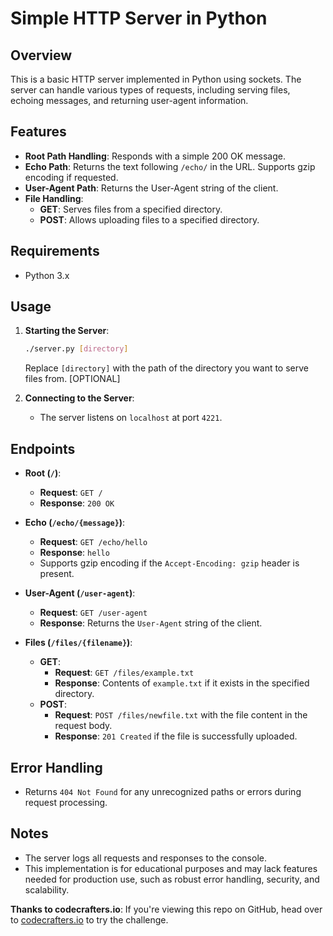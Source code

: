 # Simple HTTP Server in Python

## Overview

This is a basic HTTP server implemented in Python using sockets. The server can handle various types of requests, including serving files, echoing messages, and returning user-agent information.

## Features

- **Root Path Handling**: Responds with a simple 200 OK message.
- **Echo Path**: Returns the text following `/echo/` in the URL. Supports gzip encoding if requested.
- **User-Agent Path**: Returns the User-Agent string of the client.
- **File Handling**:
  - **GET**: Serves files from a specified directory.
  - **POST**: Allows uploading files to a specified directory.

## Requirements

- Python 3.x

## Usage

1. **Starting the Server**:

   ```bash
   ./server.py [directory]
   ```

   Replace `[directory]` with the path of the directory you want to serve files from. [OPTIONAL]

2. **Connecting to the Server**:
   - The server listens on `localhost` at port `4221`.

## Endpoints

- **Root (`/`)**:
  - **Request**: `GET /`
  - **Response**: `200 OK`
  
- **Echo (`/echo/{message}`)**:
  - **Request**: `GET /echo/hello`
  - **Response**: `hello`
  - Supports gzip encoding if the `Accept-Encoding: gzip` header is present.

- **User-Agent (`/user-agent`)**:
  - **Request**: `GET /user-agent`
  - **Response**: Returns the `User-Agent` string of the client.

- **Files (`/files/{filename}`)**:
  - **GET**:
    - **Request**: `GET /files/example.txt`
    - **Response**: Contents of `example.txt` if it exists in the specified directory.
  - **POST**:
    - **Request**: `POST /files/newfile.txt` with the file content in the request body.
    - **Response**: `201 Created` if the file is successfully uploaded.

## Error Handling

- Returns `404 Not Found` for any unrecognized paths or errors during request processing.

## Notes

- The server logs all requests and responses to the console.
- This implementation is for educational purposes and may lack features needed for production use, such as robust error handling, security, and scalability.

**Thanks to codecrafters.io**: If you're viewing this repo on GitHub, head over to [codecrafters.io](https://codecrafters.io) to try the challenge.
